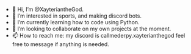 - 👋 Hi, I’m @XayteriantheGod.
- 👀 I’m interested in sports, and making discord bots.
- 🌱 I’m currently learning how to code using Python.
- 💞️ I’m looking to collaborate on my own projects at the moment.
- 📫 How to reach me: my discord is callmederpy.xayterianthegod feel free to message if anything is needed.

<!---
XayteriantheGod/XayteriantheGod is a ✨ special ✨ repository because its `README.md` (this file) appears on your GitHub profile.
You can click the Preview link to take a look at your changes.
--->
